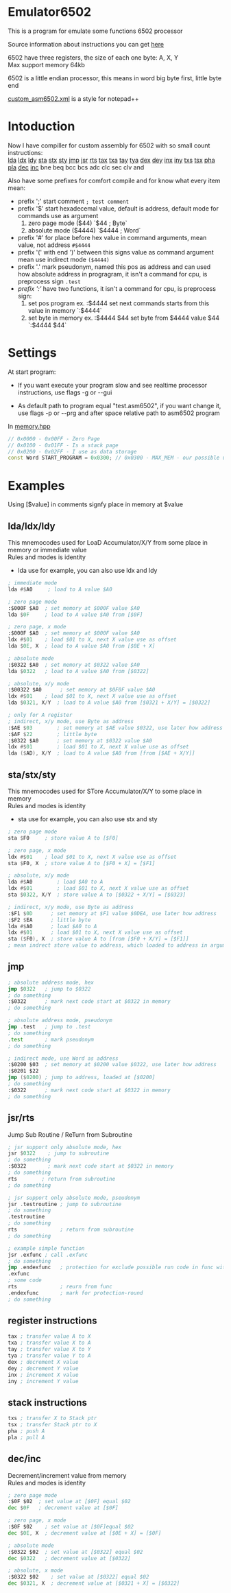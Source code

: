 # Emulator6502
This is a program for emulate some functions 6502 processor  

Source information about instructions you can get [here](http://www.6502.org/tutorials/6502opcodes.html)  

6502 have three registers, the size of each one byte: A, X, Y  
Max support memory 64kb

6502 is a little endian processor, this means in word big byte first, little byte end

[custom_asm6502.xml](https://github.com/lemon857/Emulator6502/blob/main/custom_asm6502.xml) is a style for notepad++
# Intoduction
Now I have compiller for custom assembly for 6502 with so small count instructions:   
[lda](#ldaldxldy) [ldx](#ldaldxldy) [ldy](#ldaldxldy) [sta](#stastxsty) [stx](#stastxsty) [sty](#stastxsty) [jmp](#jmp) [jsr](#jsrrts) [rts](#jsrrts)
[tax](#register-instructions) [txa](#register-instructions) [tay](#register-instructions) [tya](#register-instructions) 
[dex](#register-instructions) [dey](#register-instructions) [inx](#register-instructions) [iny](#register-instructions) 
[txs](#stack-instructions) [tsx](#stack-instructions) [pha](#stack-instructions) [pla](#stack-instructions)
[dec](#decinc) [inc](#decinc)
bne beq bcc bcs
adc 
clc sec clv and

Also have some prefixes for comfort compile and for know what every item mean:

- prefix ';' start comment
`; test comment`
- prefix '$' start hexadecemal value, default is address, default mode for commands use as argument
  1. zero page mode ($44) `$44 ; Byte`
  2. absolute mode ($4444) `$4444 ; Word`  
- prefix '#' for place before hex value in command arguments, mean value, not address
  `#$4444`
- prefix '(' with end ')' between this signs value as command argument mean use indirect mode
  `($4444)`
- prefix '.' mark pseudonym, named this pos as address and can used how absolute address in progragram, it isn't a command for cpu, is preprocess sign
`.test`
- *prefix ':'* have two functions, it isn't a command for cpu, is preprocess sign:  
  1. set pos program ex. :$4444 set next commands starts from this value in memory `:$4444`  
  2. set byte in memory ex. :$4444 $44 set byte from $4444 value $44 `:$4444 $44`
  
# Settings
At start program:  
- If you want execute your program slow and see realtime processor instructions, use flags -g or --gui  

- As default path to program equal "test.asm6502", if you want change it, use flags -p or --prg and after space relative path to asm6502 program  

In [memory.hpp](https://github.com/lemon857/Emulator6502/blob/main/include/memory.h)
```c++
// 0x0000 - 0x00FF - Zero Page
// 0x0100 - 0x01FF - Is a stack page
// 0x0200 - 0x02FF - I use as data storage
const Word START_PROGRAM = 0x0300; // 0x0300 - MAX_MEM - our possible using memory
```

# Examples
Using [$value] in comments signfy place in memory at $value

## lda/ldx/ldy
This mnemocodes used for LoaD Accumulator/X/Y from some place in memory or immediate value  
Rules and modes is identity  
- lda use for example, you can also use ldx and ldy  
```asm
; immediate mode
lda #$A0     ; load to A value $A0
```
```asm
; zero page mode
:$000F $A0  ; set memory at $000F value $A0
lda $0F     ; load to A value $A0 from [$0F]
```
```asm
; zero page, x mode
:$000F $A0  ; set memory at $000F value $A0
ldx #$01    ; load $01 to X, next X value use as offset
lda $0E, X  ; load to A value $A0 from [$0E + X]
```
```asm
; absolute mode
:$0322 $A0  ; set memory at $0322 value $A0
lda $0322   ; load to A value $A0 from [$0322]
```
```asm
; absolute, x/y mode
:$00322 $A0      ; set memory at $0F0F value $A0
ldx #$01    ; load $01 to X, next X value use as offset
lda $0321, X/Y  ; load to A value $A0 from [$0321 + X/Y] = [$0322]
```
```asm
; only for A register
; indirect, x/y mode, use Byte as address
:$AE $03        ; set memory at $AE value $0322, use later how address
:$AF $22        ; little byte
:$0322 $A0      ; set memory at $0322 value $A0
ldx #$01        ; load $01 to X, next X value use as offset
lda ($AD), X/Y  ; load to A value $A0 from [from [$AE + X/Y]]
```
## sta/stx/sty 
This mnemocodes used for STore Accumulator/X/Y to some place in memory  
Rules and modes is identity  
- sta use for example, you can also use stx and sty  
```asm
; zero page mode
sta $F0		; store value A to [$F0]
```
```asm
; zero page, x mode
ldx #$01    ; load $01 to X, next X value use as offset
sta $F0, X  ; store value A to [$F0 + X] = [$F1]
```
```asm
; absolute, x/y mode
lda #$A0        ; load $A0 to A
ldx #$01        ; load $01 to X, next X value use as offset
sta $0322, X/Y	; store value A to [$0322 + X/Y] = [$0323]
```
```asm
; indirect, x/y mode, use Byte as address
:$F1 $0D      ; set memory at $F1 value $0DEA, use later how address
:$F2 $EA      ; little byte
lda #$A0      ; load $A0 to A
ldx #$01      ; load $01 to X, next X value use as offset
sta ($F0), X  ; store value A to [from [$F0 + X/Y] = [$F1]]
; mean indrect store value to address, which loaded to address in argument
```
## jmp 

```asm
; absolute address mode, hex
jmp $0322	; jump to $0322
; do something
:$0322 		; mark next code start at $0322 in memory
; do something
```
```asm
; absolute address mode, pseudonym
jmp .test	; jump to .test
; do something
.test 		; mark pseudonym
; do something
```
```asm
; indirect mode, use Word as address
:$0200 $03 	; set memory at $0200 value $0322, use later how address
:$0201 $22
jmp ($0200)	; jump to address, loaded at [$0200]
; do something
:$0322 		; mark next code start at $0322 in memory
; do something
```
## jsr/rts
Jump Sub Routine / ReTurn from Subroutine

```asm
; jsr support only absolute mode, hex
jsr $0322	 ; jump to subroutine
; do something
:$0322		 ; mark next code start at $0322 in memory
; do something
rts        ; return from subroutine
; do something
```
```asm
; jsr support only absolute mode, pseudonym
jsr .testroutine ; jump to subroutine
; do something
.testroutine		
; do something
rts              ; return from subroutine
; do something
```
```asm
; example simple function
jsr .exfunc ; call .exfunc
; do something
jmp .endexfunc   ; protection for exclude possible run code in func without need
.exfunc
; some code
rts              ; reurn from func
.endexfunc       ; mark for protection-round
; do something
```
## register instructions
```asm
tax ; transfer value A to X
txa ; transfer value X to A
tay ; transfer value X to Y
tya ; transfer value Y to A
dex ; decrement X value
dey ; decrement Y value
inx ; increment X value
iny ; increment Y value
```
## stack instructions
```asm
txs ; transfer X to Stack ptr
tsx ; transfer Stack ptr to X
pha ; push A
pla ; pull A
```
## dec/inc
Decrement/increment value from memory  
Rules and modes is identity
```asm
; zero page mode
:$0F $02  ; set value at [$0F] equal $02
dec $0F   ; decrement value at [$0F]
```
```asm
; zero page, x mode
:$0F $02    ; set value at [$0F]equal $02
dec $0E, X  ; decrement value at [$0E + X] = [$0F]
```
```asm
; absolute mode
:$0322 $02  ; set value at [$0322] equal $02
dec $0322   ; decrement value at [$0322]
```
```asm
; absolute, x mode
:$0322 $02    ; set value at [$0322] equal $02
dec $0321, X  ; decrement value at [$0321 + X] = [$0322]
```




